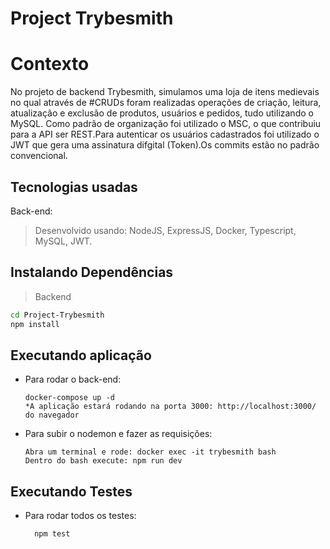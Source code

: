 # Project Trybesmith

# Contexto
No projeto de backend Trybesmith, simulamos uma loja de itens medievais no qual através de #CRUDs foram realizadas operações de criação, leitura, atualização e exclusão de produtos, usuários e pedidos, tudo utilizando o MySQL. Como padrão de organização foi utilizado o MSC, o que contribuiu para a API ser REST.Para autenticar os usuários cadastrados foi utilizado o JWT que gera uma assinatura difgital (Token).Os commits estão no padrão convencional.

## Tecnologias usadas
Back-end:
> Desenvolvido usando: NodeJS, ExpressJS, Docker, Typescript, MySQL, JWT.
## Instalando Dependências
> Backend
```bash
cd Project-Trybesmith
npm install
```
## Executando aplicação
* Para rodar o back-end:
  ```
  docker-compose up -d
  *A aplicação estará rodando na porta 3000: http://localhost:3000/ do navegador
  ```
* Para subir o nodemon e fazer as requisições:
  ```
  Abra um terminal e rode: docker exec -it trybesmith bash
  Dentro do bash execute: npm run dev
  ```
## Executando Testes
* Para rodar todos os testes:
  ```
    npm test
  ```
